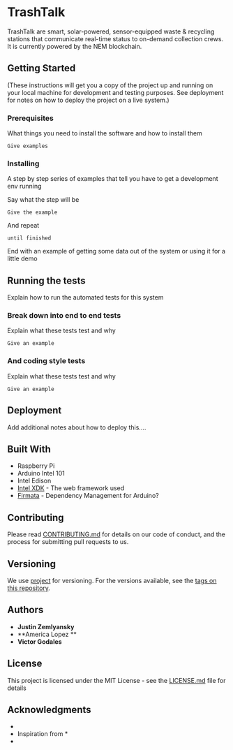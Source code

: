 # TrashTalk

TrashTalk are smart, solar-powered, sensor-equipped waste & recycling stations that communicate real-time status to on-demand collection crews. It is currently powered by the NEM blockchain. 

## Getting Started

(These instructions will get you a copy of the project up and running on your local machine for development and testing purposes. See deployment for notes on how to deploy the project on a live system.)

### Prerequisites

What things you need to install the software and how to install them

```
Give examples
```

### Installing

A step by step series of examples that tell you have to get a development env running

Say what the step will be

```
Give the example
```

And repeat

```
until finished
```

End with an example of getting some data out of the system or using it for a little demo

## Running the tests

Explain how to run the automated tests for this system

### Break down into end to end tests

Explain what these tests test and why

```
Give an example
```

### And coding style tests

Explain what these tests test and why

```
Give an example
```

## Deployment

Add additional notes about how to deploy this....

## Built With

* Raspberry Pi
* Arduino Intel 101
* Intel Edison
* [Intel XDK](http://www.dropwizard.io/1.0.2/docs/) - The web framework used
* [Firmata](https://maven.apache.org/) - Dependency Management for Arduino?

## Contributing

Please read [CONTRIBUTING.md](https://gist.github.com/project) for details on our code of conduct, and the process for submitting pull requests to us.

## Versioning

We use [project](http://project.org/) for versioning. For the versions available, see the [tags on this repository](https://github.com/your/project/tags). 

## Authors

* **Justin Zemlyansky** 
* **America Lopez **
* **Victor Godales**


## License

This project is licensed under the MIT License - see the [LICENSE.md](LICENSE.md) file for details

## Acknowledgments

* 
* Inspiration from *
* 

